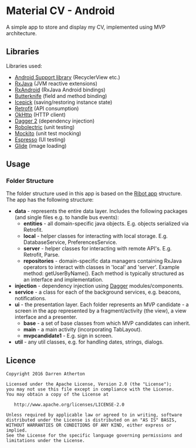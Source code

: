 # Material CV - Android
A simple app to store and display my CV, implemented using MVP architecture.

## Libraries
 
Libraries used:

- [Android Support library](http://developer.android.com/tools/support-library/index.html) (RecyclerView etc.)
- [RxJava](https://github.com/ReactiveX/RxJava) (JVM reactive extensions)
- [RxAndroid](https://github.com/ReactiveX/RxAndroid) (RxJava Android bindings)
- [Butterknife](https://github.com/JakeWharton/butterknife) (field and method binding)
- [Icepick](https://github.com/frankiesardo/icepick) (saving/restoring instance state)
- [Retrofit](http://square.github.io/retrofit) (API consumption)
- [OkHttp](https://github.com/square/okhttp) (HTTP client)
- [Dagger 2](http://google.github.io/dagger) (dependency injection)
- [Robolectric](https://github.com/robolectric/robolectric) (unit testing)
- [Mockito](http://mockito.org/) (unit test mocking)
- [Espresso](https://google.github.io/android-testing-support-library/docs/espresso/index.html) (UI testing)
- [Glide](https://github.com/bumptech/glide) (image loading)

## Usage

### Folder Structure

The folder structure used in this app is based on the [Ribot app](https://github.com/ribot/ribot-app-android) structure.
The app has the following structure:

- **data** - represents the entire data layer.
Includes the following packages (and single files e.g. to handle bus events):
  -  **entities** - all domain-specific java objects. E.g. objects serialized via Retrofit.
  -  **local** - helper classes for interacting with local storage. E.g. DatabaseService, PreferencesService.
  -  **server** - helper classes for interacting with remote API's. E.g. Retrofit, Parse.
  -  **repositories** - domain-specific data managers containing RxJava operators
  to interact with classes in 'local' and 'server'. Example method: getUserByName().
  Each method is typically structured as an interface and implementation.
- **injection** - dependency injection using [Dagger](http://google.github.io/dagger)
modules/components.
- **service** - a class for each of the background services, e.g. beacons, notifications.
- **ui** - the presentation layer. Each folder represents an MVP candidate -
a screen in the app represented by a fragment/activity (the view), a view interface and a presenter.
  -  **base** - a set of base classes from which MVP candidates can inherit.
  -  **main** - a main activity (incorporating TabLayout).
  -  **mvpcandidate1** - E.g. sign in screen.
- **util** - any util classes, e.g. for handling dates, strings, dialogs.

## Licence

```
Copyright 2016 Darren Atherton

Licensed under the Apache License, Version 2.0 (the "License");
you may not use this file except in compliance with the License.
You may obtain a copy of the License at

   http://www.apache.org/licenses/LICENSE-2.0

Unless required by applicable law or agreed to in writing, software
distributed under the License is distributed on an "AS IS" BASIS,
WITHOUT WARRANTIES OR CONDITIONS OF ANY KIND, either express or implied.
See the License for the specific language governing permissions and
limitations under the License.
```
